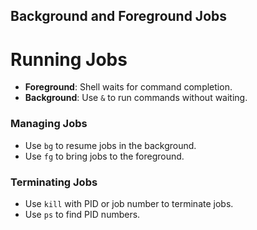 
## Background and Foreground Jobs

# Running Jobs

- **Foreground**: Shell waits for command completion.
- **Background**: Use `&` to run commands without waiting.

### Managing Jobs

- Use `bg` to resume jobs in the background.
- Use `fg` to bring jobs to the foreground.

### Terminating Jobs

- Use `kill` with PID or job number to terminate jobs.
- Use `ps` to find PID numbers.

